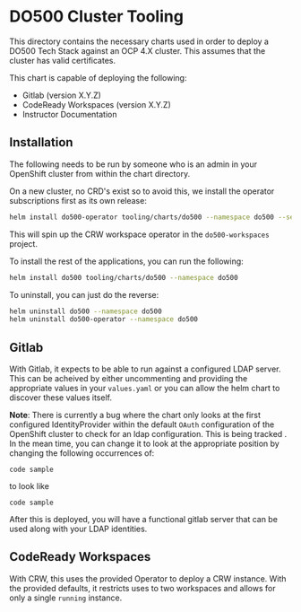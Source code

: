 # DO500 Cluster Tooling

This directory contains the necessary charts used in order to deploy a DO500 Tech Stack against an OCP 4.X cluster. This assumes that the cluster has valid certificates.

This chart is capable of deploying the following:

- Gitlab (version X.Y.Z)
- CodeReady Workspaces (version X.Y.Z)
- Instructor Documentation

## Installation

The following needs to be run by someone who is an admin in your OpenShift cluster from within the chart directory.

On a new cluster, no CRD's exist so to avoid this, we install the operator subscriptions first as its own release:
```bash
helm install do500-operator tooling/charts/do500 --namespace do500 --set subscriptions.only=true
```

This will spin up the CRW workspace operator in the `do500-workspaces` project.

To install the rest of the applications, you can run the following:
```bash
helm install do500 tooling/charts/do500 --namespace do500
```

To uninstall, you can just do the reverse:
```bash
helm uninstall do500 --namespace do500
helm uninstall do500-operator --namespace do500
```

## Gitlab

With Gitlab, it expects to be able to run against a configured LDAP server. This can be acheived by either uncommenting and providing the appropriate values in your `values.yaml` or you can allow the helm chart to discover these values itself.

**Note**: There is currently a bug where the chart only looks at the first configured IdentityProvider within the default `OAuth` configuration of the OpenShift cluster to check for an ldap configuration. This is being tracked <here>. In the mean time, you can change it to look at the appropriate position by changing the following occurrences of:

```
code sample
```

to look like

```
code sample
```

After this is deployed, you will have a functional gitlab server that can be used along with your LDAP identities.

## CodeReady Workspaces

With CRW, this uses the provided Operator to deploy a CRW instance. With the provided defaults, it restricts uses to two workspaces and allows for only a single `running` instance.

